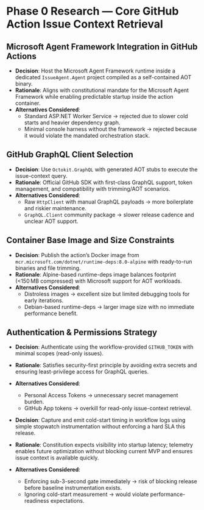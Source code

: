 # Phase 0 Research — Core GitHub Action Issue Context Retrieval

## Microsoft Agent Framework Integration in GitHub Actions
- **Decision**: Host the Microsoft Agent Framework runtime inside a dedicated `IssueAgent.Agent` project compiled as a self-contained AOT binary.
- **Rationale**: Aligns with constitutional mandate for the Microsoft Agent Framework while enabling predictable startup inside the action container.
- **Alternatives Considered**:
  - Standard ASP.NET Worker Service → rejected due to slower cold starts and heavier dependency graph.
  - Minimal console harness without the framework → rejected because it would violate the mandated orchestration stack.

## GitHub GraphQL Client Selection
- **Decision**: Use `Octokit.GraphQL` with generated AOT stubs to execute the issue-context query.
- **Rationale**: Official GitHub SDK with first-class GraphQL support, token management, and compatibility with trimming/AOT scenarios.
- **Alternatives Considered**:
  - Raw `HttpClient` with manual GraphQL payloads → more boilerplate and riskier maintenance.
  - `GraphQL.Client` community package → slower release cadence and unclear AOT support.

## Container Base Image and Size Constraints
- **Decision**: Publish the action’s Docker image from `mcr.microsoft.com/dotnet/runtime-deps:8.0-alpine` with ready-to-run binaries and file trimming.
- **Rationale**: Alpine-based runtime-deps image balances footprint (<150 MB compressed) with Microsoft support for AOT workloads.
- **Alternatives Considered**:
  - Distroless images → excellent size but limited debugging tools for early iterations.
  - Debian-based runtime-deps → larger image size with no immediate performance benefit.

## Authentication & Permissions Strategy
- **Decision**: Authenticate using the workflow-provided `GITHUB_TOKEN` with minimal scopes (read-only issues).
- **Rationale**: Satisfies security-first principle by avoiding extra secrets and ensuring least-privilege access for GraphQL queries.
- **Alternatives Considered**:
  - Personal Access Tokens → unnecessary secret management burden.
  - GitHub App tokens → overkill for read-only issue-context retrieval.

- **Decision**: Capture and emit cold-start timing in workflow logs using simple stopwatch instrumentation without enforcing a hard SLA this release.
- **Rationale**: Constitution expects visibility into startup latency; telemetry enables future optimization without blocking current MVP and ensures issue context is available quickly.
- **Alternatives Considered**:
  - Enforcing sub-3-second gate immediately → risk of blocking release before baseline instrumentation exists.
  - Ignoring cold-start measurement → would violate performance-readiness expectations.

